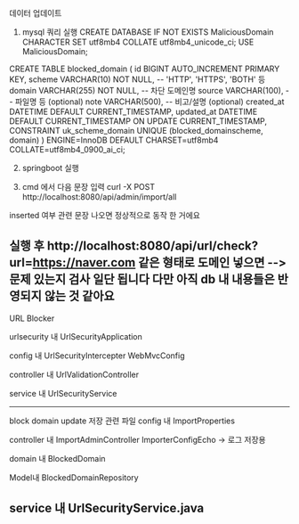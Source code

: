 데이터 업데이트
1. mysql 쿼리 실행
CREATE DATABASE IF NOT EXISTS MaliciousDomain CHARACTER SET utf8mb4 COLLATE utf8mb4_unicode_ci;
USE MaliciousDomain;

CREATE TABLE blocked_domain (
    id BIGINT AUTO_INCREMENT PRIMARY KEY,
    scheme VARCHAR(10) NOT NULL,           -- 'HTTP', 'HTTPS', 'BOTH' 등
    domain VARCHAR(255) NOT NULL,          -- 차단 도메인명
    source VARCHAR(100),                   -- 파일명 등 (optional)
    note VARCHAR(500),                     -- 비고/설명 (optional)
    created_at DATETIME DEFAULT CURRENT_TIMESTAMP,
    updated_at DATETIME DEFAULT CURRENT_TIMESTAMP ON UPDATE CURRENT_TIMESTAMP,
    CONSTRAINT uk_scheme_domain UNIQUE (blocked_domainscheme, domain)
) ENGINE=InnoDB
  DEFAULT CHARSET=utf8mb4
  COLLATE=utf8mb4_0900_ai_ci;

2. springboot 실행

3. cmd 에서 다음 문장 입력
curl -X POST http://localhost:8080/api/admin/import/all

  inserted 여부 관련 문장 나오면 정상적으로 동작 한 거에요

실행 후 http://localhost:8080/api/url/check?url=https://naver.com 
        같은 형태로 도메인 넣으면 --> 문제 있는지 검사 일단 됩니다
            다만 아직 db 내 내용들은 반영되지 않는 것 같아요
---------------------------------------------------

URL Blocker

urlsecurity 내
UrlSecurityApplication

config 내
UrlSecurityIntercepter
WebMvcConfig

controller 내
UrlValidationController

service 내 
UrlSecurityService

----------------------------------------------------------

block domain update 저장 관련 파일
config 내
ImportProperties

controller 내 
ImportAdminController
ImporterConfigEcho -> 로그 저장용

domain 내
BlockedDomain

Model내 
BlockedDomainRepository

service 내
UrlSecurityService.java
-------------------------------------------------------------

